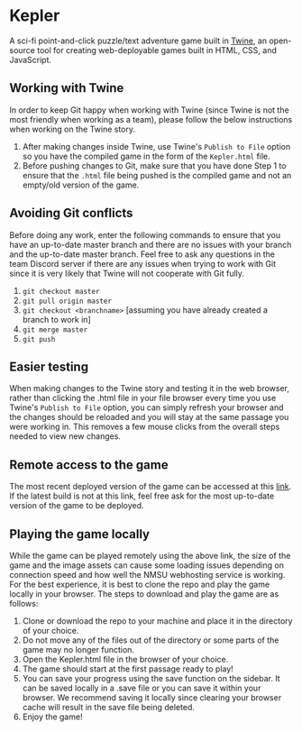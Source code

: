 # Kepler
A sci-fi point-and-click puzzle/text adventure game built in [Twine](https://twinery.org/), an open-source tool for creating web-deployable games built in HTML, CSS, and JavaScript.

## Working with Twine
In order to keep Git happy when working with Twine (since Twine is not the most friendly when working as a team), please follow the below instructions when working on the Twine story.

1. After making changes inside Twine, use Twine's `Publish to File` option so you have the compiled game in the form of the `Kepler.html` file.
2. Before pushing changes to Git, make sure that you have done Step 1 to ensure that the `.html` file being pushed is the compiled game and not an empty/old version of the game.

## Avoiding Git conflicts
Before doing any work, enter the following commands to ensure that you have an up-to-date master branch and there are no issues with your branch and the up-to-date master branch. Feel free to ask any questions in the team Discord server if there are any issues when trying to work with Git since it is very likely that Twine will not cooperate with Git fully.

1. `git checkout master`
2. `git pull origin master`
3. `git checkout <branchname>` [assuming you have already created a branch to work in]
4. `git merge master`
5. `git push`

## Easier testing
When making changes to the Twine story and testing it in the web browser, rather than clicking the .html file in your file browser every time you use Twine's `Publish to File` option, you can simply refresh your browser and the changes should be reloaded and you will stay at the same passage you were working in. This removes a few mouse clicks from the overall steps needed to view new changes.

## Remote access to the game
The most recent deployed version of the game can be accessed at this [link](http://web.nmsu.edu/~iancj/Kepler.html). If the latest build is not at this link, feel free ask for the most up-to-date version of the game to be deployed.

## Playing the game locally
While the game can be played remotely using the above link, the size of the game and the image assets can cause some loading issues depending on connection speed and how well the NMSU webhosting service is working. For the best experience, it is best to clone the repo and play the game locally in your browser. The steps to download and play the game are as follows:
1. Clone or download the repo to your machine and place it in the directory of your choice.
2. Do not move any of the files out of the directory or some parts of the game may no longer function.
3. Open the Kepler.html file in the browser of your choice.
4. The game should start at the first passage ready to play!
5. You can save your progress using the save function on the sidebar. It can be saved locally in a .save file or you can save it within your browser. We recommend saving it locally since clearing your browser cache will result in the save file being deleted.
6. Enjoy the game!
